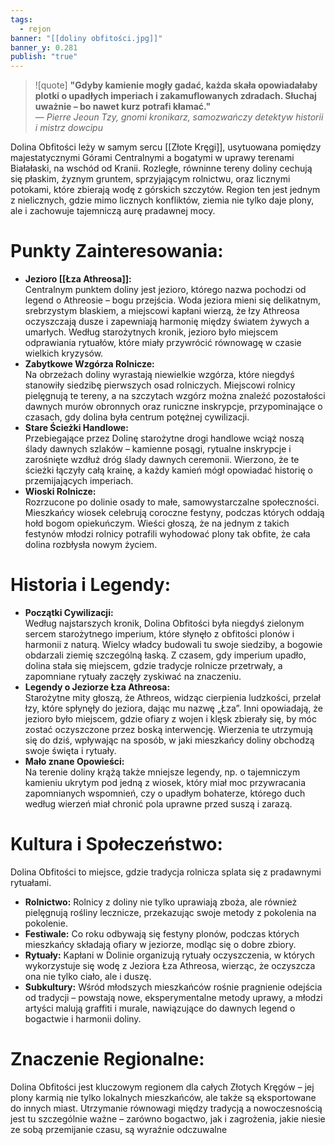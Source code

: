 ```yaml
---
tags:
  - rejon
banner: "[[doliny obfitości.jpg]]"
banner_y: 0.281
publish: "true"
---
```

>![quote] **"Gdyby kamienie mogły gadać, każda skała opowiadałaby plotki o upadłych imperiach i zakamuflowanych zdradach. Słuchaj uważnie – bo nawet kurz potrafi kłamać."**  
>— _Pierre Jeoun Tzy, gnomi kronikarz, samozwańczy detektyw historii i mistrz dowcipu_

Dolina Obfitości leży w samym sercu [[Złote Kręgi]], usytuowana pomiędzy majestatycznymi Górami Centralnymi a bogatymi w uprawy terenami Białałaski, na wschód od Kranii. Rozległe, równinne tereny doliny cechują się płaskim, żyznym gruntem, sprzyjającym rolnictwu, oraz licznymi potokami, które zbierają wodę z górskich szczytów. Region ten jest jednym z nielicznych, gdzie mimo licznych konfliktów, ziemia nie tylko daje plony, ale i zachowuje tajemniczą aurę pradawnej mocy.
# **Punkty Zainteresowania:**
- **Jezioro [[Łza Athreosa]]:**  
    Centralnym punktem doliny jest jezioro, którego nazwa pochodzi od legend o Athreosie – bogu przejścia. Woda jeziora mieni się delikatnym, srebrzystym blaskiem, a miejscowi kapłani wierzą, że łzy Athreosa oczyszczają dusze i zapewniają harmonię między światem żywych a umarłych. Według starożytnych kronik, jezioro było miejscem odprawiania rytuałów, które miały przywrócić równowagę w czasie wielkich kryzysów.
- **Zabytkowe Wzgórza Rolnicze:**  
    Na obrzeżach doliny wyrastają niewielkie wzgórza, które niegdyś stanowiły siedzibę pierwszych osad rolniczych. Miejscowi rolnicy pielęgnują te tereny, a na szczytach wzgórz można znaleźć pozostałości dawnych murów obronnych oraz runiczne inskrypcje, przypominające o czasach, gdy dolina była centrum potężnej cywilizacji.
- **Stare Ścieżki Handlowe:**  
    Przebiegające przez Dolinę starożytne drogi handlowe wciąż noszą ślady dawnych szlaków – kamienne posągi, rytualne inskrypcje i zarośnięte wzdłuż dróg ślady dawnych ceremonii. Wierzono, że te ścieżki łączyły całą krainę, a każdy kamień mógł opowiadać historię o przemijających imperiach.
- **Wioski Rolnicze:**  
    Rozrzucone po dolinie osady to małe, samowystarczalne społeczności. Mieszkańcy wiosek celebrują coroczne festyny, podczas których oddają hołd bogom opiekuńczym. Wieści głoszą, że na jednym z takich festynów młodzi rolnicy potrafili wyhodować plony tak obfite, że cała dolina rozbłysła nowym życiem.
# **Historia i Legendy:**
- **Początki Cywilizacji:**  
    Według najstarszych kronik, Dolina Obfitości była niegdyś zielonym sercem starożytnego imperium, które słynęło z obfitości plonów i harmonii z naturą. Wielcy władcy budowali tu swoje siedziby, a bogowie obdarzali ziemię szczególną łaską. Z czasem, gdy imperium upadło, dolina stała się miejscem, gdzie tradycje rolnicze przetrwały, a zapomniane rytuały zaczęły zyskiwać na znaczeniu.
- **Legendy o Jeziorze Łza Athreosa:**  
    Starożytne mity głoszą, że Athreos, widząc cierpienia ludzkości, przelał łzy, które spłynęły do jeziora, dając mu nazwę „Łza”. Inni opowiadają, że jezioro było miejscem, gdzie ofiary z wojen i klęsk zbierały się, by móc zostać oczyszczone przez boską interwencję. Wierzenia te utrzymują się do dziś, wpływając na sposób, w jaki mieszkańcy doliny obchodzą swoje święta i rytuały.
- **Mało znane Opowieści:**  
    Na terenie doliny krążą także mniejsze legendy, np. o tajemniczym kamieniu ukrytym pod jedną z wiosek, który miał moc przywracania zapomnianych wspomnień, czy o upadłym bohaterze, którego duch według wierzeń miał chronić pola uprawne przed suszą i zarazą.
# **Kultura i Społeczeństwo:**
Dolina Obfitości to miejsce, gdzie tradycja rolnicza splata się z pradawnymi rytuałami.
- **Rolnictwo:** Rolnicy z doliny nie tylko uprawiają zboża, ale również pielęgnują rośliny lecznicze, przekazując swoje metody z pokolenia na pokolenie.
- **Festiwale:** Co roku odbywają się festyny plonów, podczas których mieszkańcy składają ofiary w jeziorze, modląc się o dobre zbiory.
- **Rytuały:** Kapłani w Dolinie organizują rytuały oczyszczenia, w których wykorzystuje się wodę z Jeziora Łza Athreosa, wierząc, że oczyszcza ona nie tylko ciało, ale i duszę.
- **Subkultury:** Wśród młodszych mieszkańców rośnie pragnienie odejścia od tradycji – powstają nowe, eksperymentalne metody uprawy, a młodzi artyści malują graffiti i murale, nawiązujące do dawnych legend o bogactwie i harmonii doliny.
# **Znaczenie Regionalne:**
Dolina Obfitości jest kluczowym regionem dla całych Złotych Kręgów – jej plony karmią nie tylko lokalnych mieszkańców, ale także są eksportowane do innych miast. Utrzymanie równowagi między tradycją a nowoczesnością jest tu szczególnie ważne – zarówno bogactwo, jak i zagrożenia, jakie niesie ze sobą przemijanie czasu, są wyraźnie odczuwalne
